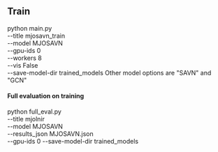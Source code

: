 
## Train
python main.py \
    --title mjosavn_train \
    --model MJOSAVN \
    --gpu-ids 0\
    --workers 8 \
    --vis False \
    --save-model-dir trained_models
Other model options are "SAVN" and "GCN"

#### Full evaluation on training
python full_eval.py \
    --title mjolnir \
    --model MJOSAVN \
    --results_json MJOSAVN.json \
    --gpu-ids 0
    --save-model-dir trained_models
    

